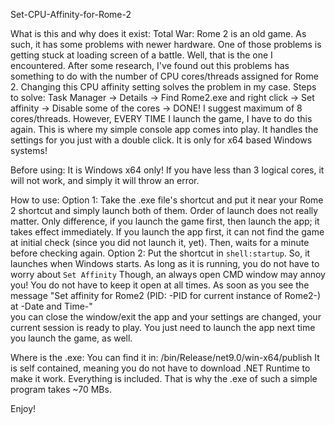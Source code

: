 Set-CPU-Affinity-for-Rome-2

What is this and why does it exist:
    Total War: Rome 2 is an old game. As such, it has some problems with newer hardware.
    One of those problems is getting stuck at loading screen of a battle. Well, that is the one I encountered. 
    After some research, I've found out this problems has something to do with the number of CPU cores/threads assigned for Rome 2.
    Changing this CPU affinity setting solves the problem in my case. Steps to solve:
        Task Manager -> Details -> Find Rome2.exe and right click -> Set affinity -> Disable some of the cores -> DONE!
        I suggest maximum of 8 cores/threads.
    However, EVERY TIME I launch the game, I have to do this again.
    This is where my simple console app comes into play. It handles the settings for you just with a double click.
    It is only for x64 based Windows systems!

Before using:
    It is Windows x64 only!
    If you have less than 3 logical cores, it will not work, and simply it will throw an error.
    
How to use:
    Option 1: Take the .exe file's shortcut and put it near your Rome 2 shortcut and simply launch both of them. Order of launch does not really matter. 
    Only difference, if you launch the game first, then launch the app; it takes effect immediately. 
    If you launch the app first, it can not find the game at initial check (since you did not launch it, yet). Then, waits for a minute before checking again.
    Option 2: Put the shortcut in `shell:startup`. So, it launches when Windows starts. As long as it is running, you do not have to worry about `Set Affinity`
    Though, an always open CMD window may annoy you!
    You do not have to keep it open at all times. As soon as you see the message "Set affinity for Rome2 (PID: -PID for current instance of Rome2-) at -Date and Time-"   
    you can close the window/exit the app and your settings are changed, your current session is ready to play. You just need to launch the app next time you launch the game, as well.

Where is the .exe:
    You can find it in: /bin/Release/net9.0/win-x64/publish
    It is self contained, meaning you do not have to download .NET Runtime to make it work. Everything is included. That is why the .exe of such a simple program takes ~70 MBs.

Enjoy!
